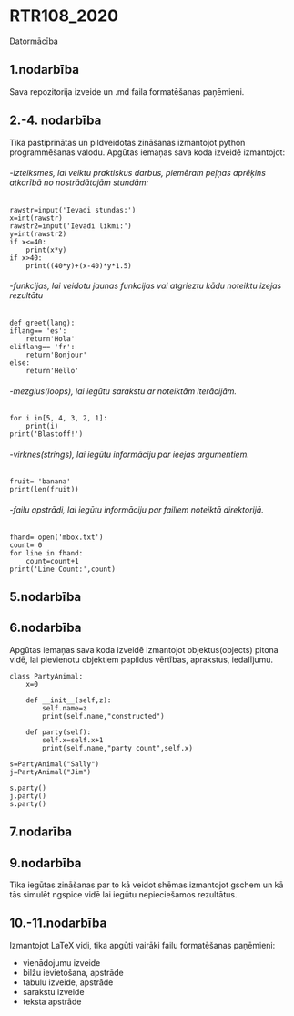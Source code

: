 # RTR108_2020
Datormācība
## 1.nodarbība
Sava repozitorija izveide un .md faila formatēšanas paņēmieni.
## 2.-4. nodarbība
Tika pastiprinātas un pildveidotas zināšanas izmantojot python programmēšanas valodu. 
Apgūtas iemaņas sava koda izveidē izmantojot:
###### -izteiksmes, lai veiktu praktiskus darbus, piemēram peļņas aprēķins atkarībā no nostrādātajām stundām:
```
rawstr=input('Ievadi stundas:')
x=int(rawstr)
rawstr2=input('Ievadi likmi:')
y=int(rawstr2)
if x<=40:
    print(x*y)
if x>40:
    print((40*y)+(x-40)*y*1.5)
```
    
###### -funkcijas, lai veidotu jaunas funkcijas vai atgrieztu kādu noteiktu izejas rezultātu
```
def greet(lang):
iflang== 'es':
    return'Hola'
eliflang== 'fr':
    return'Bonjour'
else:
    return'Hello'
```
    
###### -mezglus(loops), lai iegūtu sarakstu ar noteiktām iterācijām.
```
for i in[5, 4, 3, 2, 1]:
    print(i)
print('Blastoff!')
```
    
###### -virknes(strings), lai iegūtu informāciju par ieejas argumentiem.
```
fruit= 'banana'
print(len(fruit))
```

###### -failu apstrādi, lai iegūtu informāciju par failiem noteiktā direktorijā.
```
fhand= open('mbox.txt')
count= 0
for line in fhand:
    count=count+1
print('Line Count:',count)
```
## 5.nodarbība
## 6.nodarbība
Apgūtas iemaņas sava koda izveidē izmantojot objektus(objects) pitona vidē, lai pievienotu objektiem papildus vērtības, aprakstus, iedalījumu.
```
class PartyAnimal:
    x=0

    def __init__(self,z):
        self.name=z
        print(self.name,"constructed")

    def party(self):
        self.x=self.x+1
        print(self.name,"party count",self.x)

s=PartyAnimal("Sally")
j=PartyAnimal("Jim")

s.party()
j.party()
s.party()
```
## 7.nodarība
## 9.nodarbība
Tika iegūtas zināšanas par to kā veidot shēmas izmantojot gschem un kā tās simulēt ngspice vidē lai iegūtu nepieciešamos rezultātus.
## 10.-11.nodarbība
Izmantojot LaTeX vidi, tika apgūti vairāki failu formatēšanas paņēmieni:
- vienādojumu izveide
- bilžu ievietošana, apstrāde
- tabulu izveide, apstrāde
- sarakstu izveide 
- teksta apstrāde

